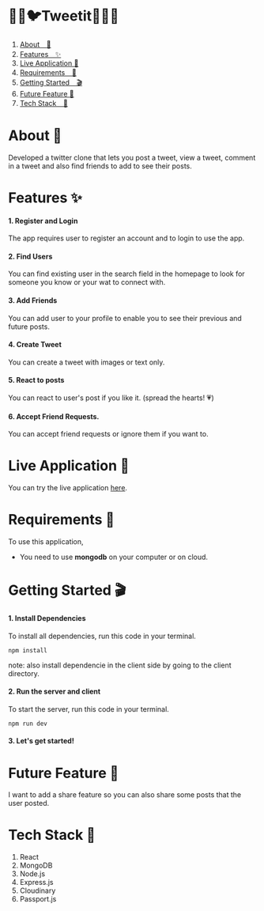 # 🐤🐥🐦Tweetit🐧🦅🦃

1. [About　💁](#about-)
2. [Features　✨](#features-)
3. [Live Application 🌈](#live-application-)
4. [Requirements　🙏](#requirements-)
5. [Getting Started　🎬](#getting-started-)
6. [Future Feature 🔮](#future-feature)
7. [Tech Stack　🤖](#tech-stack-)

# About 💁
Developed a twitter clone that lets you post a tweet, view a tweet, comment in a tweet and also find friends to add to see their posts.
# Features ✨
#### 1. Register and Login
The app requires user to register an account and to login to use the app.
#### 2. Find Users
You can find existing user in the search field in the homepage to look for someone you know or your wat to connect with.
#### 3. Add Friends
You can add user to your profile to enable you to see their previous and future posts.
#### 4. Create Tweet
You can create a tweet with images or text only.
#### 5. React to posts
You can react to user's post if you like it. (spread the hearts! 💗)
#### 6. Accept Friend Requests.
You can accept friend requests or ignore them if you want to.


# Live Application 🌈
You can try the live application [here](https://tweet-it-yu.herokuapp.com/#/).  
# Requirements 🙏
To use this application, 
* You need to use **mongodb** on your computer or on cloud.
# Getting Started 🎬
#### 1. Install Dependencies
To install all dependencies, run this code in your terminal.
```
npm install
```
note:
also install dependencie in the client side by going to the client directory.

#### 2. Run the server and client
To start the server, run this code in your terminal.
```
npm run dev
```
#### 3. Let's get started!
 
# Future Feature 🔮
I want to add a share feature so you can also share some posts that the user posted.
# Tech Stack 🤖  
1. React
2. MongoDB
3. Node.js
4. Express.js
5. Cloudinary
6. Passport.js
